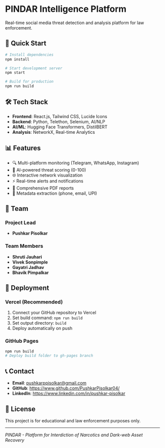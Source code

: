 # PINDAR Intelligence Platform

Real-time social media threat detection and analysis platform for law enforcement.

## 🚀 Quick Start

```bash
# Install dependencies
npm install

# Start development server
npm start

# Build for production
npm run build
```

## 🛠️ Tech Stack

- **Frontend**: React.js, Tailwind CSS, Lucide Icons
- **Backend**: Python, Telethon, Selenium, AI/NLP
- **AI/ML**: Hugging Face Transformers, DistilBERT
- **Analysis**: NetworkX, Real-time Analytics

## 📊 Features

- 🔍 Multi-platform monitoring (Telegram, WhatsApp, Instagram)
- 🤖 AI-powered threat scoring (0-100)
- 🌐 Interactive network visualization
- ⚡ Real-time alerts and notifications
- 📄 Comprehensive PDF reports
- 🔗 Metadata extraction (phone, email, UPI)

## 👥 Team

### Project Lead
- **Pushkar Pisolkar**

### Team Members
- **Shruti Jauhari** 
- **Vivek Sonpimple**
- **Gayatri Jadhav** 
- **Bhavik Pimpalkar** 

## 🚀 Deployment

### Vercel (Recommended)
1. Connect your GitHub repository to Vercel
2. Set build command: `npm run build`
3. Set output directory: `build`
4. Deploy automatically on push

### GitHub Pages
```bash
npm run build
# Deploy build folder to gh-pages branch
```

## 📞 Contact

- **Email**: pushkarppisolkar@gmail.com
- **GitHub**: https://www.github.com/PushkarPisolkar04/
- **LinkedIn**: https://www.linkedin.com/in/pushkar-pisolkar

## 📄 License

This project is for educational and law enforcement purposes only.

---

*PINDAR - Platform for Interdiction of Narcotics and Dark-web Asset Recovery* 